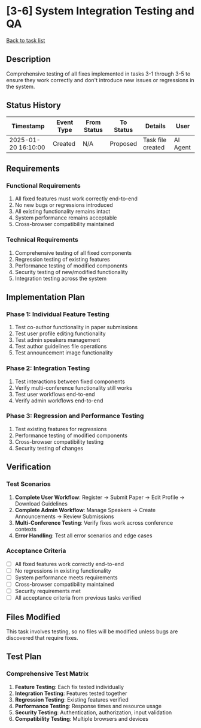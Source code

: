 # [3-6] System Integration Testing and QA

[Back to task list](./tasks.md)

## Description

Comprehensive testing of all fixes implemented in tasks 3-1 through 3-5 to ensure they work correctly and don't introduce new issues or regressions in the system.

## Status History

| Timestamp | Event Type | From Status | To Status | Details | User |
|-----------|------------|-------------|-----------|---------|------|
| 2025-01-20 16:10:00 | Created | N/A | Proposed | Task file created | AI Agent |

## Requirements

### Functional Requirements
1. All fixed features must work correctly end-to-end
2. No new bugs or regressions introduced
3. All existing functionality remains intact
4. System performance remains acceptable
5. Cross-browser compatibility maintained

### Technical Requirements
1. Comprehensive testing of all fixed components
2. Regression testing of existing features
3. Performance testing of modified components
4. Security testing of new/modified functionality
5. Integration testing across the system

## Implementation Plan

### Phase 1: Individual Feature Testing
1. Test co-author functionality in paper submissions
2. Test user profile editing functionality
3. Test admin speakers management
4. Test author guidelines file operations
5. Test announcement image functionality

### Phase 2: Integration Testing
1. Test interactions between fixed components
2. Verify multi-conference functionality still works
3. Test user workflows end-to-end
4. Verify admin workflows end-to-end

### Phase 3: Regression and Performance Testing
1. Test existing features for regressions
2. Performance testing of modified components
3. Cross-browser compatibility testing
4. Security testing of changes

## Verification

### Test Scenarios
1. **Complete User Workflow**: Register → Submit Paper → Edit Profile → Download Guidelines
2. **Complete Admin Workflow**: Manage Speakers → Create Announcements → Review Submissions
3. **Multi-Conference Testing**: Verify fixes work across conference contexts
4. **Error Handling**: Test all error scenarios and edge cases

### Acceptance Criteria
- [ ] All fixed features work correctly end-to-end
- [ ] No regressions in existing functionality
- [ ] System performance meets requirements
- [ ] Cross-browser compatibility maintained
- [ ] Security requirements met
- [ ] All acceptance criteria from previous tasks verified

## Files Modified

This task involves testing, so no files will be modified unless bugs are discovered that require fixes.

## Test Plan

### Comprehensive Test Matrix
1. **Feature Testing**: Each fix tested individually
2. **Integration Testing**: Features tested together
3. **Regression Testing**: Existing features verified
4. **Performance Testing**: Response times and resource usage
5. **Security Testing**: Authentication, authorization, input validation
6. **Compatibility Testing**: Multiple browsers and devices 